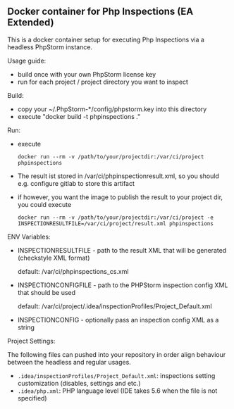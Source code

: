 Docker container for Php Inspections (EA Extended)
---

This is a docker container setup for executing Php Inspections via a headless PhpStorm instance.

Usage guide:
- build once with your own PhpStorm license key
- run for each project / project directory you want to inspect

Build:
- copy your ~/.PhpStorm-*/config/phpstorm.key into this directory
- execute "docker build -t phpinspections ."

Run:
- execute

      docker run --rm -v /path/to/your/projectdir:/var/ci/project phpinspections

- The result ist stored in /var/ci/phpinspectionresult.xml, so you should e.g. configure gitlab to store this artifact
- if however, you want the image to publish the result to your project dir, you could execute

      docker run --rm -v /path/to/your/projectdir:/var/ci/project -e INSPECTIONRESULTFILE=/var/ci/project/result.xml phpinspections

ENV Variables:
- INSPECTIONRESULTFILE - path to the result XML that will be generated (checkstyle XML format)

  default: /var/ci/phpinspections_cs.xml

- INSPECTIONCONFIGFILE - path to the PHPStorm inspection config XML that should be used

  default: /var/ci/project/.idea/inspectionProfiles/Project_Default.xml 

- INSPECTIONCONFIG - optionally pass an inspection config XML as a string

Project Settings:

The following files can pushed into your repository in order align behaviour between the headless and regular usages.

- `.idea/inspectionProfiles/Project_Default.xml`: inspections setting customization (disables, settings and etc.)
- `.idea/php.xml`: PHP language level (IDE takes 5.6 when the file is not specified)